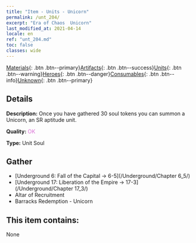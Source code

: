 ```yaml
---
title: "Item - Units - Unicorn"
permalink: /unt_204/
excerpt: "Era of Chaos  Unicorn"
last_modified_at: 2021-04-14
locale: en
ref: "unt_204.md"
toc: false
classes: wide
---
```

 [Materials](/Items/){: .btn .btn--primary}[Artifacts](/Items/Artifacts/){: .btn .btn--success}[Units](/Items/Units/){: .btn .btn--warning}[Heroes](/Items/Heroes/){: .btn .btn--danger}[Consumables](/Items/Consumables/){: .btn .btn--info}[Unknown](/Items/Unknown/){: .btn .btn--primary}

## Details
 **Description:** Once you have gathered 30 soul tokens you can summon a Unicorn, an SR aptitude unit.

 **Quality:** <span style="color: #DA70D6">OK</span>

 **Type:** Unit Soul

## Gather

*    [Underground 6: Fall of the Capital -> 6-5](/Underground/Chapter 6_5/) 
*    [Underground 17: Liberation of the Empire -> 17-3](/Underground/Chapter 17_3/) 
*    Altar of Recruitment 
*    Barracks Redemption - Unicorn 

## This item contains:

  None

